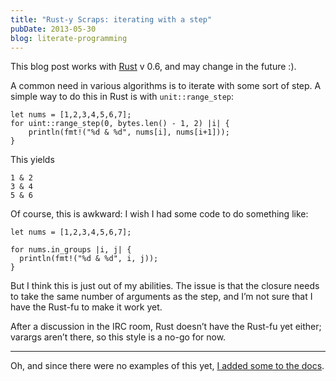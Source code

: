 ```yaml
---
title: "Rust-y Scraps: iterating with a step"
pubDate: 2013-05-30
blog: literate-programming
---
```



This blog post works with [Rust](http://rust-lang.org/) v 0.6, and may change in the future :).

A common need in various algorithms is to iterate with some sort of step. A simple way to do this in Rust is with `unit::range_step`:

```
let nums = [1,2,3,4,5,6,7];
for uint::range_step(0, bytes.len() - 1, 2) |i| {
    println(fmt!("%d & %d", nums[i], nums[i+1]));
}
```

This yields

```
1 & 2
3 & 4
5 & 6

```

Of course, this is awkward: I wish I had some code to do something like:

```
let nums = [1,2,3,4,5,6,7];

for nums.in_groups |i, j| {
  println(fmt!("%d & %d", i, j));
}
```

But I think this is just out of my abilities. The issue is that the closure needs to take the same number of arguments as the step, and I’m not sure that I have the Rust-fu to make it work yet.

After a discussion in the IRC room, Rust doesn’t have the Rust-fu yet either; varargs aren’t there, so this style is a no-go for now.

---

Oh, and since there were no examples of this yet, [I added some to the docs](https://github.com/mozilla/rust/pull/6841).

